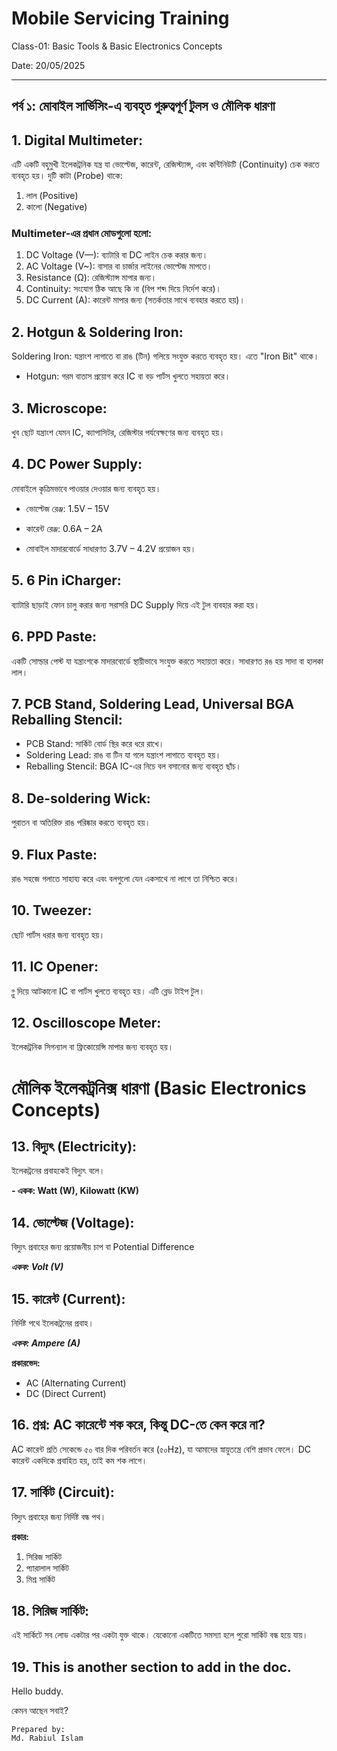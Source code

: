 
# Mobile Servicing Training

Class-01: Basic Tools & Basic Electronics Concepts

Date: 20/05/2025

---

## পর্ব ১: মোবাইল সার্ভিসিং-এ ব্যবহৃত গুরুত্বপূর্ণ টুলস ও মৌলিক ধারণা


## 1. Digital Multimeter:

এটি একটি বহুমুখী ইলেকট্রনিক যন্ত্র যা ভোল্টেজ, কারেন্ট, রেজিস্ট্যান্স, এবং কন্টিনিউটি (Continuity) চেক করতে ব্যবহৃত হয়।
দুটি কাটা (Probe) থাকে:

1. লাল (Positive)
2. কালো (Negative)


### Multimeter-এর প্রধান মোডগুলো হলো:

1. DC Voltage (V—): ব্যাটারি বা DC লাইন চেক করার জন্য।
2. AC Voltage (V~): বাসার বা চার্জার লাইনের ভোল্টেজ মাপতে।
3. Resistance (Ω): রেজিস্ট্যান্স মাপার জন্য।
4. Continuity: সংযোগ ঠিক আছে কি না (বিপ শব্দ দিয়ে নির্দেশ করে)।
5. DC Current (A): কারেন্ট মাপার জন্য (সতর্কতার সাথে ব্যবহার করতে হয়)।

## 2. Hotgun & Soldering Iron:

Soldering Iron: যন্ত্রাংশ লাগাতে বা রাঙ (টিন) গলিয়ে সংযুক্ত করতে ব্যবহৃত হয়। এতে "Iron Bit" থাকে।

- Hotgun: গরম বাতাস প্রয়োগ করে IC বা বড় পার্টস খুলতে সহায়তা করে।

## 3. Microscope:

খুব ছোট যন্ত্রাংশ যেমন IC, ক্যাপাসিটর, রেজিস্টার পর্যবেক্ষণের জন্য ব্যবহৃত হয়।

## 4. DC Power Supply:

মোবাইলে কৃত্রিমভাবে পাওয়ার দেওয়ার জন্য ব্যবহৃত হয়।

- ভোল্টেজ রেঞ্জ: 1.5V – 15V
- কারেন্ট রেঞ্জ: 0.6A – 2A

- মোবাইল মাদারবোর্ডে সাধারণত 3.7V – 4.2V প্রয়োজন হয়।

## 5. 6 Pin iCharger:

ব্যাটারি ছাড়াই ফোন চালু করার জন্য সরাসরি DC Supply দিয়ে এই টুল ব্যবহার করা হয়।

## 6. PPD Paste:

একটি সোল্ডার পেস্ট যা যন্ত্রাংশকে মাদারবোর্ডে স্থায়ীভাবে সংযুক্ত করতে সহায়তা করে। সাধারণত রঙ হয় সাদা বা হালকা লাল।

## 7. PCB Stand, Soldering Lead, Universal BGA Reballing Stencil:

- PCB Stand: সার্কিট বোর্ড স্থির করে ধরে রাখে।
- Soldering Lead: রাঙ বা টিন যা গলে যন্ত্রাংশ লাগাতে ব্যবহৃত হয়।
- Reballing Stencil: BGA IC-এর নিচে বল বসানোর জন্য ব্যবহৃত ছাঁচ।

## 8. De-soldering Wick:

পুরাতন বা অতিরিক্ত রাঙ পরিষ্কার করতে ব্যবহৃত হয়।

## 9. Flux Paste:

রাঙ সহজে গলাতে সাহায্য করে এবং বলগুলো যেন একসাথে না লাগে তা নিশ্চিত করে।

## 10. Tweezer:

ছোট পার্টস ধরার জন্য ব্যবহৃত হয়।

## 11. IC Opener:

গ্লু দিয়ে আটকানো IC বা পার্টস খুলতে ব্যবহৃত হয়। এটি ব্লেড টাইপ টুল।

## 12. Oscilloscope Meter:

ইলেকট্রনিক সিগন্যাল বা ফ্রিকোয়েন্সি মাপার জন্য ব্যবহৃত হয়।

# মৌলিক ইলেকট্রনিক্স ধারণা (Basic Electronics Concepts)

## 13. বিদ্যুৎ (Electricity):

ইলেকট্রনের প্রবাহকেই বিদ্যুৎ বলে।

**- একক: Watt (W), Kilowatt (KW)**

## 14. ভোল্টেজ (Voltage):

বিদ্যুৎ প্রবাহের জন্য প্রয়োজনীয় চাপ বা Potential Difference

**_একক: Volt (V)_**

## 15. কারেন্ট (Current):

নির্দিষ্ট পথে ইলেকট্রনের প্রবাহ।

**_একক: Ampere (A)_**

**প্রকারভেদ:**

- AC (Alternating Current)
- DC (Direct Current)

## 16. প্রশ্ন: AC কারেন্টে শক করে, কিন্তু DC-তে কেন করে না?

AC কারেন্ট প্রতি সেকেন্ডে ৫০ বার দিক পরিবর্তন করে (৫০Hz), যা আমাদের স্নায়ুতন্ত্রে বেশি প্রভাব ফেলে।
DC কারেন্ট একদিকে প্রবাহিত হয়, তাই কম শক লাগে।

## 17. সার্কিট (Circuit):

বিদ্যুৎ প্রবাহের জন্য নির্দিষ্ট বন্ধ পথ।

**প্রকার:**

1. সিরিজ সার্কিট
2. প্যারালাল সার্কিট
3. মিশ্র সার্কিট

## 18. সিরিজ সার্কিট:

এই সার্কিটে সব লোড একটার পর একটা যুক্ত থাকে।
যেকোনো একটিতে সমস্যা হলে পুরো সার্কিট বন্ধ হয়ে যায়।

## 19. This is another section to add in the doc.

Hello buddy.


কেমন আছেন সবাই?

    Prepared by:
    Md. Rabiul Islam
